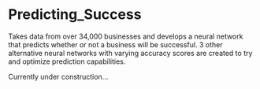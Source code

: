 # Predicting_Success
Takes data from over 34,000 businesses and develops a neural network that predicts whether or not a business will be successful. 3 other alternative neural networks with varying accuracy scores are created to try and optimize prediction capabilities.

Currently under construction...


